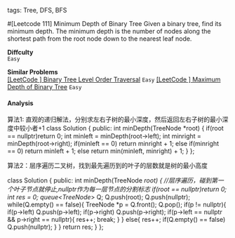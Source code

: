 tags: Tree, DFS, BFS

#[Leetcode 111] Minimum Depth of Binary Tree
Given a binary tree, find its minimum depth.
The minimum depth is the number of nodes along the shortest path from the root node down to the nearest leaf node.

**Diffculty**  
`Easy`

**Similar Problems**  
[[LeetCode ] Binary Tree Level Order Traversal]() `Easy`
[[LeetCode ] Maximum Depth of Binary Tree]() `Easy`


#### Analysis

算法1: 直观的递归解法，分别求左右子树的最小深度，然后返回左右子树的最小深度中较小者+1
class Solution {
public:
    int minDepth(TreeNode *root) {
        if(root == nullptr)return 0;
        int minleft = minDepth(root->left);
        int minright = minDepth(root->right);
        if(minleft == 0)
            return minright + 1;
        else if(minright == 0)
            return minleft + 1;
        else return min(minleft, minright) + 1;
    }
};

算法2：层序遍历二叉树，找到最先遍历到的叶子的层数就是树的最小高度

class Solution {
public:
    int minDepth(TreeNode *root) {
         //层序遍历，碰到第一个叶子节点就停止,nullptr作为每一层节点的分割标志
        if(root == nullptr)return 0;
        int res = 0;
        queue<TreeNode*> Q;
        Q.push(root);
        Q.push(nullptr);
        while(Q.empty() == false){
            TreeNode *p = Q.front();
            Q.pop();
            if(p != nullptr){
                if(p->left) Q.push(p->left);
                if(p->right) Q.push(p->right);
                if(p->left == nullptr && p->right == nullptr){
                    res++;
                    break;
                }
            }
            else{
                res++;
                if(Q.empty() == false) Q.push(nullptr);
            }
        }
        return res;
    }
};